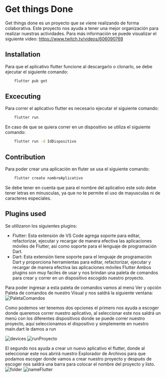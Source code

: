# Get things Done

Get things done es un proyecto que se viene realizando de forma colaborativa. Este proyecto nos ayuda a tener una mejor organización para realizar nuestras actividades.
Para más información se puede visualizar el siguiente video:
    https://www.twitch.tv/videos/606090769

## Installation

Para que el aplicativo flutter funcione al descargarlo o clonarlo, se debe ejecutar el siguiente comando:
```bash
    flutter pub get
```
## Excecuting
Para correr el aplicativo flutter es necesario ejecutar el siguiente comando: 
```bash
    flutter run
```

En caso de que se quiera correr en un dispositivo se utiliza el siguiente comando:
```bash
    flutter run -d IdDispositivo
```

## Contribution 

Para poder crear una aplicación en fluter se usa el siguiente comando:
```bash
    flutter create nombreAplicativo
```
Se debe tener en cuenta que para el nombre del aplicativo este solo debe tener letras en minusculas, ya que no te permite el uso de mayusculas ni de caracteres especiales.

## Plugins used

Se utilizaron los siguientes plugins:
- Flutter: Esta extensión de VS Code agrega soporte para editar, refactorizar, ejecutar y recargar de manera efectiva las aplicaciones móviles de Flutter, así como soporte para el lenguaje de programación Dart.
- Dart: Esta extensión tiene soporte para el lenguaje de programación Dart y proporciona herramientas para editar, refactorizar, ejecutar y recargar de manera efectiva las aplicaciones móviles Flutter 
Ambos plugins son muy faciles de usar y nos brindan una paleta de comandos para crear y correr en un dispositivo escogido nuestro proyecto. 

Para poder ingresar a esta paleta de comandos vamos al menú Ver y opción Paleta de comandos de nuestro Visual y nos saldrá la siguiente ventana:
![PaletaComandos](https://user-images.githubusercontent.com/65316299/122508068-fa046b80-cfc6-11eb-9bda-6d9bc385e22c.jpg)

Como podemos ver tenemos dos opciones el primero nos ayuda a escoger donde queremos correr nuestro aplicativo, al seleccionar este nos saldrá un menú con los diferentes dispositivos donde se puede correr nuestro proyecto, aquí seleccionamos el dispositivo y simplemente en nuestro main.dart le damos a run

![devices](https://user-images.githubusercontent.com/65316299/122508779-27054e00-cfc8-11eb-8de9-85dd4a871266.jpg)
![runProyecto](https://user-images.githubusercontent.com/65316299/122508911-62078180-cfc8-11eb-8266-c4d85e6f3899.jpg)

El segundo nos ayuda a crear un nuevo aplicativo el flutter, donde al seleccionar este nos abrirá nuestro Explorador de Archivos para que podamos escoger donde vamos a crear nuestro proyecto y después de escoger nos saldrá una barra para colocar el nombre del proyecto y listo.
![folder](https://user-images.githubusercontent.com/65316299/122508551-c544e400-cfc7-11eb-88fc-bf7d0143767e.jpg)
![nameFlutter](https://user-images.githubusercontent.com/65316299/122508594-cfff7900-cfc7-11eb-89c3-8df9f2916b0b.jpg)